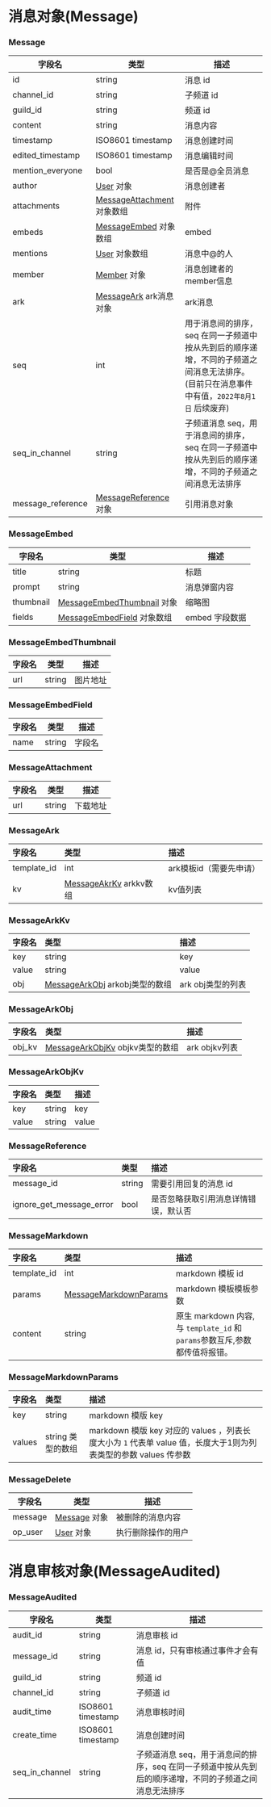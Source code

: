 # 消息对象(Message)

### Message

| 字段名            | 类型                                             | 描述                                                                           |
| ----------------- | ------------------------------------------------ |------------------------------------------------------------------------------|
| id                | string                                           | 消息 id                                                                        |
| channel_id        | string                                           | 子频道 id                                                                       |
| guild_id          | string                                           | 频道 id                                                                        |
| content           | string                                           | 消息内容                                                                         |
| timestamp         | ISO8601 timestamp                                | 消息创建时间                                                                       |
| edited_timestamp  | ISO8601 timestamp                                | 消息编辑时间                                                                       |
| mention_everyone  | bool                                             | 是否是@全员消息                                                                     |
| author            | [User](../../../openapi/user/model.md#user) 对象               | 消息创建者                                                                        |
| attachments       | [MessageAttachment](#messageattachment) 对象数组 | 附件                                                                           |
| embeds            | [MessageEmbed](#messageembed) 对象数组           | embed                                                                        |
| mentions          | [User](../../../openapi/user/model.md#user) 对象数组           | 消息中@的人                                                                       |
| member            | [Member](../../../openapi/member/model.md#member) 对象         | 消息创建者的member信息                                                               |
| ark               | [MessageArk](#messageark) ark消息对象            | ark消息                                                                        |
| seq               | int                                              | 用于消息间的排序，seq 在同一子频道中按从先到后的顺序递增，不同的子频道之间消息无法排序。(目前只在消息事件中有值，`2022年8月1日` 后续废弃) |
| seq_in_channel    | string                                           | 子频道消息 seq，用于消息间的排序，seq 在同一子频道中按从先到后的顺序递增，不同的子频道之间消息无法排序                      |
| message_reference | [MessageReference](#messagereference) 对象       | 引用消息对象                                                                       |

### MessageEmbed
| 字段名    | 类型                                                 | 描述           |
| --------- | ---------------------------------------------------- | -------------- |
| title     | string                                               | 标题           |
| prompt    | string                                               | 消息弹窗内容   |
| thumbnail | [MessageEmbedThumbnail](#messageembedthumbnail) 对象 | 缩略图         |
| fields    | [MessageEmbedField](#messageembedfield) 对象数组     | embed 字段数据 |

### MessageEmbedThumbnail
| 字段名 | 类型   | 描述     |
| ------ | ------ | -------- |
| url    | string | 图片地址 |

### MessageEmbedField
| 字段名 | 类型   | 描述   |
| ------ | ------ | ------ |
| name   | string | 字段名 |

### MessageAttachment
| 字段名 | 类型   | 描述     |
| ------ | ------ | -------- |
| url    | string | 下载地址 |

### MessageArk
| 字段名      | 类型                                    | 描述                    |
| :---------- | :-------------------------------------- | :---------------------- |
| template_id | int                                     | ark模板id（需要先申请） |
| kv          | [MessageAkrKv](#messagearkkv) arkkv数组 | kv值列表                |

### MessageArkKv
| 字段名 | 类型                                             | 描述              |
| :----- | :----------------------------------------------- | :---------------- |
| key    | string                                           | key               |
| value  | string                                           | value             |
| obj    | [MessageArkObj](#messagearkobj) arkobj类型的数组 | ark obj类型的列表 |

### MessageArkObj
| 字段名 | 类型                                             | 描述          |
| :----- | :----------------------------------------------- | :------------ |
| obj_kv | [MessageArkObjKv](#messageobjkv) objkv类型的数组 | ark objkv列表 |

### MessageArkObjKv
| 字段名 | 类型   | 描述  |
| :----- | :----- | :---- |
| key    | string | key   |
| value  | string | value |

### MessageReference

| 字段名                   | 类型   | 描述                                 |
| :----------------------- | :----- | :----------------------------------- |
| message_id               | string | 需要引用回复的消息 id                |
| ignore_get_message_error | bool   | 是否忽略获取引用消息详情错误，默认否 |

### MessageMarkdown

| 字段名         | 类型                                              | 描述                                                      |
|:------------|:------------------------------------------------|:--------------------------------------------------------|
| template_id | int                                             | markdown 模板 id                                          |
| params      | [MessageMarkdownParams](#MessageMarkdownParams) | markdown 模板模板参数                                         |
| content     | string                                          | 原生 markdown 内容,与 `template_id` 和 `params`参数互斥,参数都传值将报错。 |

### MessageMarkdownParams

| 字段名    | 类型           | 描述                                                                             |
|:-------|:-------------|:-------------------------------------------------------------------------------|
| key    | string       | markdown 模版 key                                                                |
| values | string 类型的数组 | markdown 模版 key 对应的 values ，列表长度大小为 `1` 代表单 value 值，长度大于1则为列表类型的参数  values 传参数 |

### MessageDelete

| 字段名  | 类型                               | 描述               |
| ------- | ---------------------------------- | ------------------ |
| message | [Message](#message) 对象           | 被删除的消息内容   |
| op_user | [User](../../../openapi/user/model.md#user) 对象 | 执行删除操作的用户 |

# 消息审核对象(MessageAudited)

### MessageAudited

| 字段名         | 类型              | 描述                                                                                                   |
| -------------- | ----------------- | ------------------------------------------------------------------------------------------------------ |
| audit_id       | string            | 消息审核 id                                                                                            |
| message_id     | string            | 消息 id，只有审核通过事件才会有值                                                                      |
| guild_id       | string            | 频道 id                                                                                                |
| channel_id     | string            | 子频道 id                                                                                              |
| audit_time     | ISO8601 timestamp | 消息审核时间                                                                                           |
| create_time    | ISO8601 timestamp | 消息创建时间                                                                                           |
| seq_in_channel | string            | 子频道消息 seq，用于消息间的排序，seq 在同一子频道中按从先到后的顺序递增，不同的子频道之间消息无法排序 |


